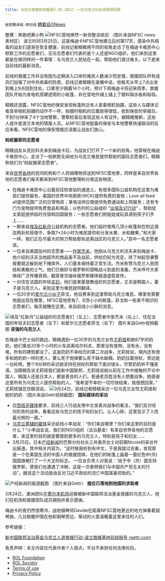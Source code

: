 ```yaml
---
title: 乌克兰救援前线报道3.26.2022：一位乌克兰妇女说很想回家
---
```

`秘密翻译组-原创组` [轉載自GNews](https://gnews.org/zh-hans/2233927/)

整撰：奔跑吧黄小鸭
![](https://assets.gnews.org/wp-content/uploads/2022/03/image0-103.jpg)NFSC营地焕然一新但整洁依旧 （图片来自NFSC news 素材区）
波兰时间3月25日，这是梅迪卡NFSC营地建立后的第17天，感染中共病毒的战友们逐渐在恢复健康，前线记者精粮用不同的视角走访了在梅迪卡难民中心默默工作的志愿者们，无论志愿者们代表的是个人还是NGO组织，他们来到这里都是在做同样的一件事情：与乌克兰人民站在一起，帮助他们渡过难关。以下是来自前线的最新消息。

前线的救援工作并没有因为近期进入口岸的难民人数减少而怠慢，救援团队所有成员们加强了对中共病毒的防患，前线记者精粮在直播中说，他每天从早上7点出发到晚上9点回到住处，口罩至少佩戴14个小时。预计下周梅迪卡将迎来雨季，救援团队开始为发电机搭建遮雨的小帐篷，并在营地外铺上铺上了塑料隔水板和毡毯。

精粮还透露，NFSC营地的保安发现帐篷附近有人拿着相机拍摄，这些人与媒体记者高举相机拍摄的动作不一样，拍摄时相机的位置放得很低，收到保安的举报后，不到1分钟来了4个当地警察，警察检查后发现这些人有证件。据精粮推断，这些人或许是波兰本地的情报人员。从NFSC营地配备的保安与本地警察快速联动的反应来看，NFSC营地的保安措施应该能让战友们放心。

**蚂蚁搬家的志愿者**

精粮战友从克拉科夫来到梅迪卡后，为战友们打开了一个新的视角，他穿梭在梅迪卡难民中心，走访了一些默默无闻地为乌克兰难民提供帮助的国际志愿者们，精粮称他们为“蚂蚁搬家志愿者”。

来自[世界各地](https://gettr.com/post/p11k6mn05f4)的民间机构和个人将捐赠物资送到NFSC营地里，同样是来自世界各地的志愿者们每天都来到NFSC营地整理和分类这些物资。

- 在梅迪卡难民中心沿着前往检查站的通道上，有很多国际公益机构在这里为难民们提供服务，美国的世界中央厨房(WCK)提供免费的食物；Love all feed all提供范围广泛的日常物资；某电话供应商提供免费通话和上网服务；还有专门为宠物提供免费食品和用品；以色列的公益组织 “[出埃及记行动](https://gettr.com/post/p11eefpa1fe)” ，帮助犹太家庭提供临时住宿和回国服务；一些志愿者们把娃娃或玩具递到孩子们手上……
- 一群来自[埃及红新月](https://gettr.com/post/p11lztw79aa)公益机构的志愿者。他们临时使用几顶小帐篷和在附近酒店两处轮班值守，争取7\*24小时为难民提供和分发水果、水和糖果，”和大家一样，我们正在尽最大的努力帮助那些逃离战区的乌克兰人。”其中一名志愿者说。
- 一位来自美国加州的志愿者——[作家杰米](https://gettr.com/post/p11voir1d54)，他刚从乌克兰利沃夫来到梅迪卡，他介绍利沃夫当地超市的商品虽不及战前，供给仍较为充足，除了响起空袭警报要就近躲到地下掩体外，人们基本保持着正常生活。杰米称赞乌克兰人民团结和勇敢的士气，他们已做好与俄罗斯的侵略战斗到底的准备。杰米呼吁大家继续广泛传播真相，戳穿普京操纵俄罗斯媒体报道虚假宣传。
- 一对住在法国的年轻[夫妇](https://gettr.com/post/p11qvse9f2b)，他们是某基督教组织的志愿者，丈夫是韩国人，妻子是乌克兰人，来到这里为难民提供翻译，
- 一位20岁的[爱尔兰小伙子](https://gettr.com/post/p11n0h94b56)菲戈，他自费来到这里帮助乌克兰难民，哪里有需要他就出现在哪里，NFSC营地旁有7、8顶小小的帐篷，菲戈和一些素不相识的志愿者们，每天就睡在这里。来自前线小小酥的消息。

![](https://assets.gnews.org/wp-content/uploads/2022/03/图片5-17.jpg)埃及“红新月”公益组织的志愿者们（左上）、志愿者作家杰米（右上）、住在法国的年轻夫妇志愿者（左下）和爱尔兰志愿者菲戈（右下） 图片来自Gettr视频截图
**坚强的乌克兰人**

在梅迪卡巴士站的路边，精粮遇到一位30岁的乌克兰女性[尤莉娅](https://gettr.com/post/p11maha6476)和她87岁的奶奶，她们乘坐20多个小时的火车逃离哈尔科夫，那里没有食物，没有水，没有电，所有的建筑都没了。这是奶奶不幸经历的第二次战争，尤莉娅说，境内还有很多和她奶奶一样的老人，要么死于炮弹要么死于缺水缺粮。奶奶拄着拐杖，旁边是一台轮椅，整个9分钟的采访她坚持在拐杖的帮助下面对镜头，尽管奶奶听不懂英语。当精粮告诉尤莉娅我们是新中国联邦，尤莉娅说她以前在工作中接触的不论中国人、韩国人还是日本人，都是善良的人们，普通老百姓没有人想要战争，她感谢这里所有为乌克兰人提供帮助的人。“我希望不幸的一切尽快结束，我很想回家。” 尤莉娅强忍住眼泪说。
![](https://assets.gnews.org/wp-content/uploads/2022/03/图片1-131.jpg)3月24日，前线记者精粮采访一位乌克兰女性尤莉娅和她的奶奶 （图片来自Gettr视频截图）
**国际媒体的采访**

- 应[西班牙媒体](https://gettr.com/post/p11pp2g6c35)要求，前线三人行战友用中文发表对战争的看法，“我们反对任何形势的战争，看看这些乌克兰的孩子和妇女们，让人心碎，这里显示了人性最光辉的一面。”
- [乌克兰基辅的媒体](https://gettr.com/post/p11vrv7714b)采访前线小李战友：“你们来自哪里？你们来这里的目的是什么？”小李战友说，我们的NGO组织（法治基金）有来自世界各地的志愿者，来这里的目的就是要救助更多的乌克兰人，特别是孩子和妇女……
- 3月25日，日本[产经新闻](https://gettr.com/post/p11r16b243e)的巴黎分社社长三井美奈女士对前期Nicole的采访作出报道。其中相关内容为，“这时候我听到有中文，于是我就过去看，发现那是一个在美国生活的中国人的救援团体。在他们的帐篷上画着一面红色中(共)国国旗被打了一个大叉的标志。 一位女负责人对我说：’由于中（共）国支持俄罗斯，使我们也遭遇了冷眼，这是一次表明我们与中国共产党无关的行动”。据说这个活动是由反对习近平政权的流亡中国富豪资助的。”

![](https://assets.gnews.org/wp-content/uploads/2022/03/14c23bfcea3d472345b0eece45e851e3.jpg)产经新闻的报道截图 （图片来自Gettr）
**接应已落地到他国的求助者**

3月24日，澳洲团队在[墨尔本机场](https://gettr.com/post/p11sf97b1eb)迎接被新中国联邦法治基金救援的乌克兰人，他们在机场和救援团队成员拥抱并表示感谢。

梅迪卡的夜仍然很寒冷，战地钢琴师Davide在距离NFSC营地更近的地方弹奏着钢琴曲，几台取暖炉围在他和钢琴旁边，窜动的火苗温暖着这里来往的人们。

参考链接：

[新中国联邦法治基金乌克兰人道救援行动-波兰救援基地前线报导 (gettr.com)](https://gettr.com/streaming/p11t9end20f)

 

免责声明：本文内容仅代表作者个人观点，平台不承担任何法律风险。

- [ROL Foundation](https://rolfoundation.org/)
- [ROL Society](https://rolsociety.org/)
- [Terms of use](https://gnews.org/terms-of-use-3/)
- [Privacy Policy](https://gnews.org/privacy-policy/)
